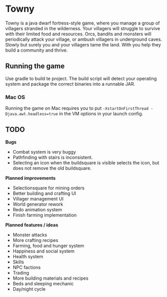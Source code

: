 # Towny

Towny is a java dwarf fortress-style game, where you manage a group of villagers stranded in the wilderness.
Your villagers will struggle to survive with their limited food and resources. Orcs, bandits and monsters will
periodically attack your village, or ambush villagers in underground caves. Slowly but surely you and your villagers
tame the land. With you help they build a community and thrive.

## Running the game
Use gradle to build te project. The build script will detect your operating system and package the correct binaries into
a runnable JAR.
### Mac OS
Running the game on Mac requires you to put `-XstartOnFirstThread -Djava.awt.headless=true` in the VM options in your
launch config.

## TODO

  **Bugs**
 - Combat system is very buggy
 - Pathfinding with stairs is inconsistent.
 - Selecting an icon when the buildsquare is visible selects the icon, but does not remove the old buildsquare.
 
 **Planned improvements**

 - Selectionsquare for mining orders
 - Better building and crafting UI
 - Villager management UI
 - World generator rework
 - Redo animation system
 - Finish farming implementation
 
 **Planned features / ideas**
 - Monster attacks
 - More crafting recipes
 - Farming, food and hunger system
 - Happiness and social system
 - Health system
 - Skills
 - NPC factions
 - Trading
 - More building materials and recipes
 - Beds and sleeping mechanic
 - Day/night cycle
